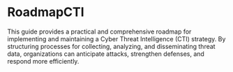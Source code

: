 # RoadmapCTI
This guide provides a practical and comprehensive roadmap for implementing and maintaining a Cyber Threat Intelligence (CTI) strategy. By structuring processes for collecting, analyzing, and disseminating threat data, organizations can anticipate attacks, strengthen defenses, and respond more efficiently.
